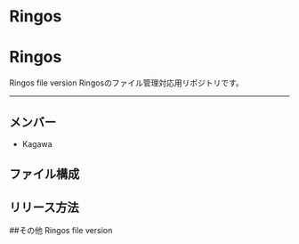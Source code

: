 # Ringos
# Ringos
Ringos file version
Ringosのファイル管理対応用リポジトリです。

---
## メンバー
* Kagawa

## ファイル構成

## リリース方法

##その他
Ringos file version
